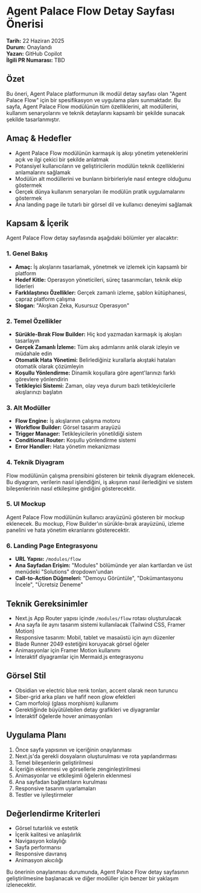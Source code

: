 # Agent Palace Flow Detay Sayfası Önerisi

**Tarih:** 22 Haziran 2025  
**Durum:** Onaylandı  
**Yazan:** GitHub Copilot  
**İlgili PR Numarası:** TBD  

## Özet

Bu öneri, Agent Palace platformunun ilk modül detay sayfası olan "Agent Palace Flow" için bir spesifikasyon ve uygulama planı sunmaktadır. Bu sayfa, Agent Palace Flow modülünün tüm özelliklerini, alt modüllerini, kullanım senaryolarını ve teknik detaylarını kapsamlı bir şekilde sunacak şekilde tasarlanmıştır.

## Amaç & Hedefler

- Agent Palace Flow modülünün karmaşık iş akışı yönetim yeteneklerini açık ve ilgi çekici bir şekilde anlatmak
- Potansiyel kullanıcıların ve geliştiricilerin modülün teknik özelliklerini anlamalarını sağlamak
- Modülün alt modüllerini ve bunların birbirleriyle nasıl entegre olduğunu göstermek
- Gerçek dünya kullanım senaryoları ile modülün pratik uygulamalarını göstermek
- Ana landing page ile tutarlı bir görsel dil ve kullanıcı deneyimi sağlamak

## Kapsam & İçerik

Agent Palace Flow detay sayfasında aşağıdaki bölümler yer alacaktır:

### 1. Genel Bakış

- **Amaç:** İş akışlarını tasarlamak, yönetmek ve izlemek için kapsamlı bir platform
- **Hedef Kitle:** Operasyon yöneticileri, süreç tasarımcıları, teknik ekip liderleri
- **Farklılaştırıcı Özellikler:** Gerçek zamanlı izleme, şablon kütüphanesi, çapraz platform çalışma
- **Slogan:** "Akışkan Zeka, Kusursuz Operasyon"

### 2. Temel Özellikler

- **Sürükle-Bırak Flow Builder:** Hiç kod yazmadan karmaşık iş akışları tasarlayın
- **Gerçek Zamanlı İzleme:** Tüm akış adımlarını anlık olarak izleyin ve müdahale edin
- **Otomatik Hata Yönetimi:** Belirlediğiniz kurallarla akıştaki hataları otomatik olarak çözümleyin
- **Koşullu Yönlendirme:** Dinamik koşullara göre agent'larınızı farklı görevlere yönlendirin
- **Tetikleyici Sistemi:** Zaman, olay veya durum bazlı tetikleyicilerle akışlarınızı başlatın

### 3. Alt Modüller

- **Flow Engine:** İş akışlarının çalışma motoru
- **Workflow Builder:** Görsel tasarım arayüzü
- **Trigger Manager:** Tetikleyicilerin yönetildiği sistem
- **Conditional Router:** Koşullu yönlendirme sistemi
- **Error Handler:** Hata yönetim mekanizması

### 4. Teknik Diyagram

Flow modülünün çalışma prensibini gösteren bir teknik diyagram eklenecek. Bu diyagram, verilerin nasıl işlendiğini, iş akışının nasıl ilerlediğini ve sistem bileşenlerinin nasıl etkileşime girdiğini gösterecektir.

### 5. UI Mockup

Agent Palace Flow modülünün kullanıcı arayüzünü gösteren bir mockup eklenecek. Bu mockup, Flow Builder'ın sürükle-bırak arayüzünü, izleme panelini ve hata yönetim ekranlarını gösterecektir.

### 6. Landing Page Entegrasyonu

- **URL Yapısı:** `/modules/flow`
- **Ana Sayfadan Erişim:** "Modules" bölümünde yer alan kartlardan ve üst menüdeki "Solutions" dropdown'undan
- **Call-to-Action Düğmeleri:** "Demoyu Görüntüle", "Dokümantasyonu İncele", "Ücretsiz Deneme"

## Teknik Gereksinimler

- Next.js App Router yapısı içinde `/modules/flow` rotası oluşturulacak
- Ana sayfa ile aynı tasarım sistemi kullanılacak (Tailwind CSS, Framer Motion)
- Responsive tasarım: Mobil, tablet ve masaüstü için ayrı düzenler
- Blade Runner 2049 estetiğini koruyacak görsel öğeler
- Animasyonlar için Framer Motion kullanımı
- İnteraktif diyagramlar için Mermaid.js entegrasyonu

## Görsel Stil

- Obsidian ve electric blue renk tonları, accent olarak neon turuncu
- Siber-grid arka planı ve hafif neon glow efektleri
- Cam morfoloji (glass morphism) kullanımı
- Gerektiğinde büyütülebilen detay grafikleri ve diyagramlar
- İnteraktif öğelerde hover animasyonları

## Uygulama Planı

1. Önce sayfa yapısının ve içeriğinin onaylanması
2. Next.js'da gerekli dosyaların oluşturulması ve rota yapılandırması
3. Temel bileşenlerin geliştirilmesi
4. İçeriğin eklenmesi ve görsellerle zenginleştirilmesi
5. Animasyonlar ve etkileşimli öğelerin eklenmesi
6. Ana sayfadan bağlantıların kurulması
7. Responsive tasarım uyarlamaları
8. Testler ve iyileştirmeler

## Değerlendirme Kriterleri

- Görsel tutarlılık ve estetik
- İçerik kalitesi ve anlaşılırlık
- Navigasyon kolaylığı
- Sayfa performansı
- Responsive davranış
- Animasyon akıcılığı

Bu önerinin onaylanması durumunda, Agent Palace Flow detay sayfasının geliştirilmesine başlanacak ve diğer modüller için benzer bir yaklaşım izlenecektir.
